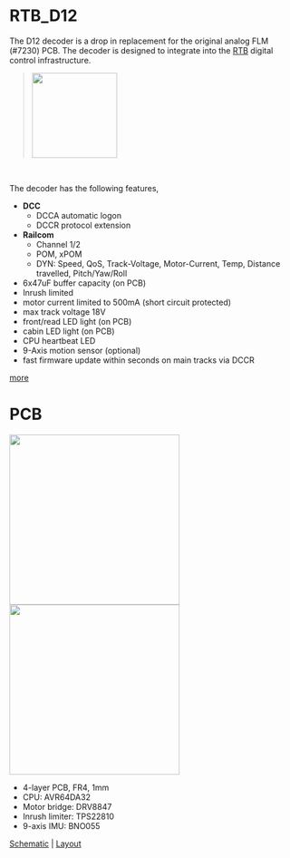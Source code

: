 # RTB_D12

The D12 decoder is a drop in replacement for the original analog FLM (#7230) PCB. The decoder is designed to integrate into the [RTB](https://rtb4dcc.de/concept/) digital control infrastructure.

> <img src="https://www.spurweite-n.de/NDBPics/Fleischmann/7230ID453056678--2.jpeg" width=150>
<br>

The decoder has the following features,
- **DCC**
  - DCCA automatic logon
  - DCCR protocol extension
- **Railcom**
  - Channel 1/2
  - POM, xPOM
  - DYN: Speed, QoS, Track-Voltage, Motor-Current, Temp, Distance travelled, Pitch/Yaw/Roll
- 6x47uF buffer capacity (on PCB)
- Inrush limited
- motor current limited to 500mA (short circuit protected)
- max track voltage 18V
- front/read LED light (on PCB)
- cabin LED light (on PCB)
- CPU heartbeat LED
- 9-Axis motion sensor (optional)
- fast firmware update within seconds on main tracks via DCCR

[more](https://rtb4dcc.de/hardware/decoder/#D12)

# PCB
<img src="https://rtb4dcc.de/wp-content/uploads/2023/06/D12_top.jpg" width=300><img src="https://rtb4dcc.de/wp-content/uploads/2023/06/D12_btm.jpg" width=300>
- 4-layer PCB, FR4, 1mm
- CPU: AVR64DA32
- Motor bridge: DRV8847
- Inrush limiter: TPS22810
- 9-axis IMU: BNO055

[Schematic](doc/D12_schematic.pdf) | [Layout](doc/D12_layout.pdf)
